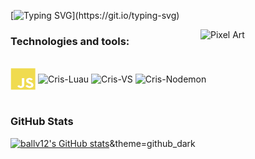 [![Typing SVG](https://readme-typing-svg.herokuapp.com?font=Fira+Code&pause=1000&width=435&lines=Welcome+to+my+Github+profile!)](https://git.io/typing-svg)

<img src="https://i.pinimg.com/originals/6d/ae/23/6dae238916513b5a483752e380568110.gif" alt="Pixel Art" align="right" width="200">

### Technologies and tools:

<div style="display: inline_block"><br>
  <img align="center" alt="Cris-Js" height="35" width="40" src="https://raw.githubusercontent.com/devicons/devicon/master/icons/javascript/javascript-plain.svg">
  <img align="center" alt="Cris-Luau" height="35" width="40" src="https://avatars.githubusercontent.com/u/104525888?s=200&v=4">
  <img align="center" alt="Cris-VS" height="35" width="40" src="https://cdn.jsdelivr.net/gh/devicons/devicon/icons/vscode/vscode-original.svg">
  <img align="center" alt="Cris-Nodemon" height="35" width="40" src="https://user-images.githubusercontent.com/13700/35731649-652807e8-080e-11e8-88fd-1b2f6d553b2d.png">
</div><br>

### GitHub Stats

[![ballv12's GitHub stats](https://github-readme-stats.vercel.app/api?username=ballv12)](https://github.com/ballv12/github-readme-stats)&theme=github_dark

<!--
**ballv12/ballv12** is a ✨ _special_ ✨ repository because its `README.md` (this file) appears on your GitHub profile.

Here are some ideas to get you started:

- 🔭 I’m currently working on ...
- 🌱 I’m currently learning ...
- 👯 I’m looking to collaborate on ...
- 🤔 I’m looking for help with ...
- 💬 Ask me about ...
- 📫 How to reach me: ...
- 😄 Pronouns: ...
- ⚡ Fun fact: ...
-->
